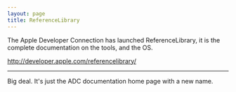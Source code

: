 ```yaml
---
layout: page
title: ReferenceLibrary
---
```


The Apple Developer Connection has launched ReferenceLibrary, it is the complete documentation on the tools, and the OS.

http://developer.apple.com/referencelibrary/

----

Big deal. It's just the ADC documentation home page with a new name.

